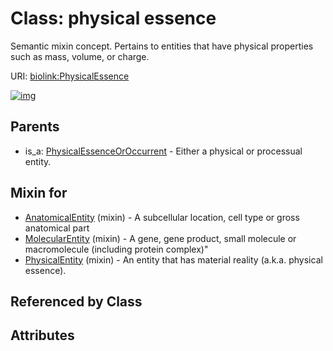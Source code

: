 
# Class: physical essence


Semantic mixin concept.  Pertains to entities that have physical properties such as mass, volume, or charge.

URI: [biolink:PhysicalEssence](https://w3id.org/biolink/vocab/PhysicalEssence)


[![img](https://yuml.me/diagram/nofunky;dir:TB/class/[PhysicalEssenceOrOccurrent],[PhysicalEntity]uses%20-.->[PhysicalEssence],[MolecularEntity]uses%20-.->[PhysicalEssence],[AnatomicalEntity]uses%20-.->[PhysicalEssence],[PhysicalEssenceOrOccurrent]^-[PhysicalEssence],[PhysicalEntity],[MolecularEntity],[AnatomicalEntity])](https://yuml.me/diagram/nofunky;dir:TB/class/[PhysicalEssenceOrOccurrent],[PhysicalEntity]uses%20-.->[PhysicalEssence],[MolecularEntity]uses%20-.->[PhysicalEssence],[AnatomicalEntity]uses%20-.->[PhysicalEssence],[PhysicalEssenceOrOccurrent]^-[PhysicalEssence],[PhysicalEntity],[MolecularEntity],[AnatomicalEntity])

## Parents

 *  is_a: [PhysicalEssenceOrOccurrent](PhysicalEssenceOrOccurrent.md) - Either a physical or processual entity.

## Mixin for

 * [AnatomicalEntity](AnatomicalEntity.md) (mixin)  - A subcellular location, cell type or gross anatomical part
 * [MolecularEntity](MolecularEntity.md) (mixin)  - A gene, gene product, small molecule or macromolecule (including protein complex)"
 * [PhysicalEntity](PhysicalEntity.md) (mixin)  - An entity that has material reality (a.k.a. physical essence).

## Referenced by Class


## Attributes

